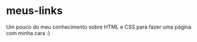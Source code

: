 # meus-links

Um pouco do meu conhecimento sobre HTML e CSS para fazer uma página com minha cara :)
